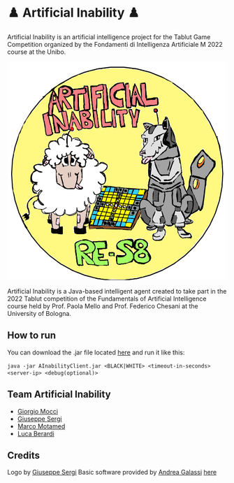 # :chess_pawn: Artificial Inability :chess_pawn:

Artificial Inability is an artificial intelligence project for the Tablut Game Competition organized by the Fondamenti di Intelligenza Artificiale M 2022 course at the Unibo.

<p align="center">
   <img src="Tablut/logo/Logo.PNG" width="500" height="500">
</p>

Artificial Inability is a Java-based intelligent agent created to take part in the 2022 Tablut competition of the Fundamentals of Artificial Intelligence course held by Prof. Paola Mello and Prof. Federico Chesani at the University of Bologna.

## How to run
You can download the .jar file located [here](https://github.com/giorgio-mocci/Tablut2022_Artificial_Inability/tree/main/Tablut/Executables) and run it like this:
```
java -jar AInabilityClient.jar <BLACK|WHITE> <timeout-in-seconds> <server-ip> <debug(optional)>
```

## Team Artificial Inability
- [Giorgio Mocci](https://github.com/giorgio-mocci)
- [Giuseppe Sergi](https://github.com/GiuseppeSergi3)
- [Marco Motamed](https://github.com/MotaMarco)
- [Luca Berardi](https://github.com/LucaBerardi6)

## Credits
Logo by [Giuseppe Sergi](https://github.com/GiuseppeSergi3)
Basic software provided by [Andrea Galassi](https://github.com/AGalassi) [here](https://github.com/AGalassi/TablutCompetition)
